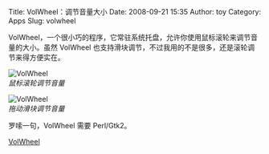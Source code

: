 Title: VolWheel：调节音量大小
Date: 2008-09-21 15:35
Author: toy
Category: Apps
Slug: volwheel

VolWheel，一个很小巧的程序，它常驻系统托盘，允许你使用鼠标滚轮来调节音量的大小。虽然
VolWheel 也支持滑块调节，不过我用的不是很多，还是滚轮调节来得方便实在。

![VolWheel](http://i.linuxtoy.org/i/2008/09/volwheel.png)  
*鼠标滚轮调节音量*

![VolWheel](http://i.linuxtoy.org/i/2008/09/volwheel2.png)  
*拖动滑块调节音量*

罗嗦一句，VolWheel 需要 Perl/Gtk2。

[VolWheel](http://oliwer.net/b/volwheel.html)
